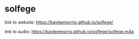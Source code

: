 # solfege

link to website: https://kayleemorris.github.io/solfege/

link to audio: https://kayleemorris.github.io/solfege/solfege.m4a
